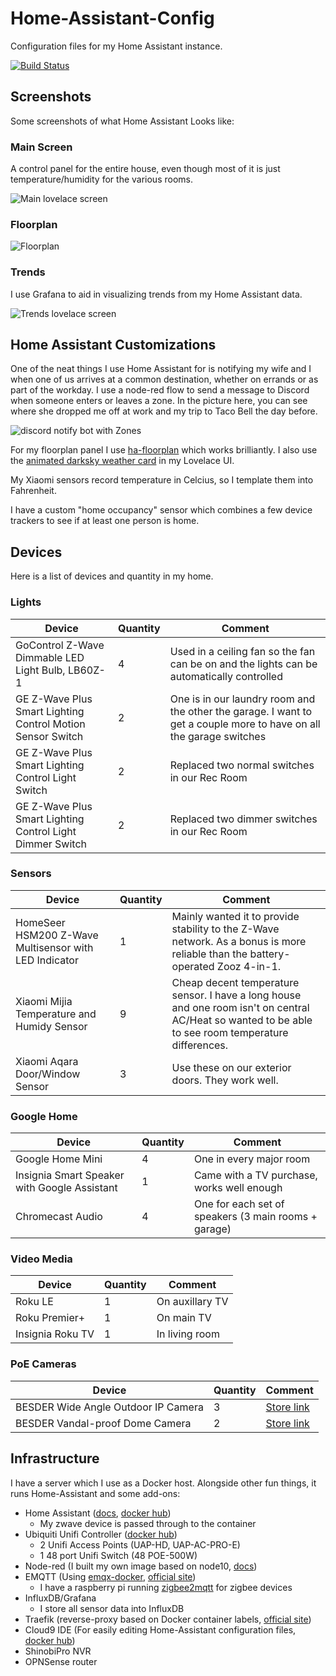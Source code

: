 # Home-Assistant-Config
Configuration files for my Home Assistant instance.

[![Build Status](https://travis-ci.org/nwesterhausen/Home-Assistant-Config.svg?branch=master)](https://travis-ci.org/nwesterhausen/Home-Assistant-Config)

## Screenshots
Some screenshots of what Home Assistant Looks like:

### Main Screen
A control panel for the entire house, even though most of it is just temperature/humidity for the various rooms.

![Main lovelace screen](www/github/lovelace-control.png)

### Floorplan

![Floorplan](www/github/floorplan.png)

### Trends
I use Grafana to aid in visualizing trends from my Home Assistant data.

![Trends lovelace screen](www/github/lovelace-trends.png)

## Home Assistant Customizations
One of the neat things I use Home Assistant for is notifying my wife and I when one of us arrives at a common destination, whether on errands or as part of the workday. I use a node-red flow to send a message to Discord when someone enters or leaves a zone. In the picture here, you can see where she dropped me off at work and my trip to Taco Bell the day before.

![discord notify bot with Zones](www/github/discord-bot-zones.png)

For my floorplan panel I use [ha-floorplan](https://github.com/pkozul/ha-floorplan) which works brilliantly. I also use the [animated darksky weather card](https://community.home-assistant.io/t/custom-dark-sky-animated-weather-card/59816) in my Lovelace UI.

My Xiaomi sensors record temperature in Celcius, so I template them into Fahrenheit.

I have a custom "home occupancy" sensor which combines a few device trackers to see if at least one person is home.

## Devices
Here is a list of devices and quantity in my home.

### Lights
| Device | Quantity | Comment
| ---    | ---      | ---
| GoControl Z-Wave Dimmable LED Light Bulb, LB60Z-1 | 4 | Used in a ceiling fan so the fan can be on and the lights can be automatically controlled
| GE Z-Wave Plus Smart Lighting Control Motion Sensor Switch | 2 | One is in our laundry room and the other the garage. I want to get a couple more to have on all the garage switches
| GE Z-Wave Plus Smart Lighting Control Light Switch | 2 | Replaced two normal switches in our Rec Room
| GE Z-Wave Plus Smart Lighting Control Light Dimmer Switch | 2 | Replaced two dimmer switches in our Rec Room

### Sensors
| Device | Quantity | Comment
| ---    | ---      | ---
| HomeSeer HSM200 Z-Wave Multisensor with LED Indicator | 1 | Mainly wanted it to provide stability to the Z-Wave network. As a bonus is more reliable than the battery-operated Zooz 4-in-1.
| Xiaomi Mijia Temperature and Humidy Sensor | 9 | Cheap decent temperature sensor. I have a long house and one room isn't on central AC/Heat so wanted to be able to see room temperature differences.
| Xiaomi Aqara Door/Window Sensor | 3 | Use these on our exterior doors. They work well.

### Google Home
| Device | Quantity | Comment
| ---    | ---      | ---
| Google Home Mini | 4 | One in every major room
| Insignia Smart Speaker with Google Assistant | 1 | Came with a TV purchase, works well enough
| Chromecast Audio | 4 | One for each set of speakers (3 main rooms + garage)

### Video Media
| Device | Quantity | Comment
| ---    | ---      | ---
| Roku LE | 1 | On auxillary TV
| Roku Premier+ | 1 | On main TV
| Insignia Roku TV | 1 | In living room

### PoE Cameras
| Device | Quantity | Comment
| ---    | ---      | ---
| BESDER Wide Angle Outdoor IP Camera | 3 | [Store link](https://www.aliexpress.com/item/BESDER-Wide-Angle-2-8mm-Outdoor-IP-Camera-PoE-1080P-960P-720P-Metal-Case-ONVIF-Security/32820004957.html)
| BESDER Vandal-proof Dome Camera | 2 | [Store link](https://www.aliexpress.com/item/BESDER-H-265-5MP-2592-1944-IP-Camera-Vandal-proof-Surveillance-Video-Dome-Camera-CCTV-H/32849408406.html)

## Infrastructure
I have a server which I use as a Docker host. Alongside other fun things, it runs Home-Assistant and some add-ons:

- Home Assistant ([docs](https://www.home-assistant.io/docs/installation/docker/), [docker hub](https://hub.docker.com/r/homeassistant/))
   - My zwave device is passed through to the container
- Ubiquiti Unifi Controller ([docker hub](https://hub.docker.com/r/jacobalberty/unifi/))
   - 2 Unifi Access Points (UAP-HD, UAP-AC-PRO-E)
   - 1 48 port Unifi Switch (48 POE-500W)
- Node-red (I built my own image based on node10, [docs](https://nodered.org/docs/platforms/docker))
- EMQTT (Using [emqx-docker](https://github.com/emqx/emqx-docker), [official site](https://emqtt.io))
   - I have a raspberry pi running [zigbee2mqtt](https://github.com/Koenkk/zigbee2mqtt/) for zigbee devices
- InfluxDB/Grafana
   - I store all sensor data into InfluxDB
- Traefik (reverse-proxy based on Docker container labels, [official site](https://traefik.io))
- Cloud9 IDE (For easily editing Home-Assistant configuration files, [docker hub](https://hub.docker.com/r/kdelfour/cloud9-docker/))
- ShinobiPro NVR
- OPNSense router
